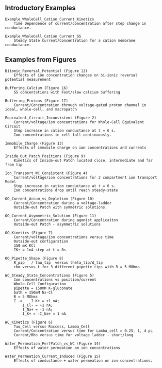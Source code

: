 ## Introductory Examples

	Example_WholeCell_Cation_Current_Kinetics
		Time Dependence of current/concentration after step change in conductance.

	Example_WholeCell_Cation_Current_SS
		Steady State Current/Concentration for a cation membrane conductance.

## Examples from Figures

	Biionic_Reversal_Potential (Figure 12)
		Effects of ion concentration changes on bi-ionic reversal potential measurement

	Buffering_Calcium (Figure 16)
		SS concentations with Fast/slow calcium buffering
	
	Buffering_Protons (Figure 17)
		Current/Concentration through voltage-gated proton channel in ideal, whole-cell, and macropatch

	Equivalent_Circuit_Inconsistent (Figure 2)
		Current/voltage/ion concentrations for Whole-Cell Equivalent Circuit
		Step increase in cation conductance at t = 0 s.
		Ion concentrations in cell fall continuously.

	Immobile_Charge (Figure 13)
		Effects of immobile charge on ion concentrations and currents

	Inside_Out_Patch_Positions (Figure 9)
		Kinetics of Inside-out Patch located close, intermediate and far from tip
		
	Ion_Transport_WC_Consistent (Figure 4)
		Current/voltage/ion concentrations for 3 compartment ion transport Model
		Step increase in cation conductance at t = 0 s.
		Ion concentrations drop until reach steady-state

	OO_Current_Accum_vs_Depletion (Figure 10)
		Current/Concentration during a voltage-ladder	
		Outside-out Patch with symmetric solutions.	

	OO_Current_Asymmetric_Solution (Figure 11)
		Current/Concentration during agonist applicaiton
		Outside-out Patch - asymmetric solutions

	OO_Kinetics (Figure 7)
		Current/voltage/ion concentrations versus time
		Outside-out configuration
		150 mK KCl
		IK+ = 1nA step at t = 0s

	OO_Pipette_Shape (Figure 8)
		R_pip   / tau_tip  versus theta_tip/d_tip
		rho versus t for 3 different pipette tips with R = 5 MOhms

	WC_Steady_State_Concentrations (Figure 5)
		Ion concentrations vs position/current
		Whole-Cell Configuration
		pipette = 150mM K-gluconate
		bath = 150mM Na-Cl
		R = 5 MOhms
		I -> 	I_K+ = +1 nA; 
			I_Cl- = +1 nA; 
			I_Na+ = -1 nA; 
			I_K+ = -I_Na+ = 1 nA

	WC_Kinetics (Figure 6)
		Tau_Cell versus Raccess, Lamba_Cell
		Current/Concentration versus time for Lamba_cell = 0.25, 1, 4 pL
		Current/Rho versus time for voltage ladder - short/long

	Water_Permeation_PerfPatch_vs_WC (Figure 14)
		Effects of water permeation on ion concentrations

	Water_Permeation_Current_Induced (Figure 15)
		Effects of conductance + water permeation on ion concentrations.
